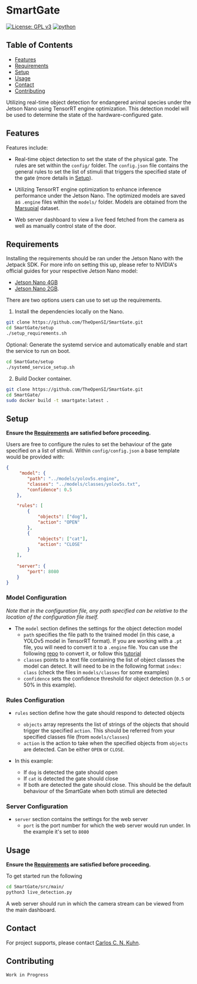 # SmartGate

[![License: GPL v3](https://img.shields.io/badge/License-GPLv3-blue.svg)](https://www.gnu.org/licenses/gpl-3.0)
[![python](https://img.shields.io/badge/Python-3.6-3776AB.svg?style=flat&logo=python&logoColor=white)](https://www.python.org)

## Table of Contents

- [Features](#features) 
- [Requirements](#requirements) 
- [Setup](#setup) 
- [Usage](#usage)
- [Contact](#contact)
- [Contributing](#contributing)

Utilizing real-time object detection for endangered animal species under the Jetson Nano using TensorRT engine optimization. This detection model will be used to determine the state of the hardware-configured gate.

## Features

Features include:

- Real-time object detection to set the state of the physical gate. The rules are set within the `config/` folder. The `config.json` file contains the general rules to set the list of stimuli that triggers the specified state of the gate (more details in [Setup](#setup)).

- Utilizing TensorRT engine optimization to enhance inference performance under the Jetson Nano. The optimized models are saved as `.engine` files within the `models/` folder. Models are obtained from the [Marsupial](https://github.com/carlosclaiton/marsupial) dataset.

- Web server dashboard to view a live feed fetched from the camera as well as manually control state of the door.

## Requirements

Installing the requirements should be ran under the Jetson Nano with the Jetpack SDK. For more info on setting this up, please refer to NVIDIA's official guides for your respective Jetson Nano model: 

- [Jetson Nano 4GB](https://developer.nvidia.com/embedded/learn/get-started-jetson-nano-devkit) 
- [Jetson Nano 2GB](https://developer.nvidia.com/embedded/learn/get-started-jetson-nano-2gb-devkit).

There are two options users can use to set up the requirements.

1. Install the dependencies locally on the Nano.

```sh
git clone https://github.com/TheOpenSI/SmartGate.git
cd SmartGate/setup
./setup_requirements.sh
```

Optional: Generate the systemd service and automatically enable and start the service to run on boot. 
```sh
cd SmartGate/setup
./systemd_service_setup.sh
```

2. Build Docker container.

```sh
git clone https://github.com/TheOpenSI/SmartGate.git
cd SmartGate/
sudo docker build -t smartgate:latest .
```

## Setup

**Ensure the [Requirements](#requirements) are satisfied before proceeding.**

Users are free to configure the rules to set the behaviour of the gate specified on a list of stimuli. Within `config/config.json` a base template would be provided with:

```json
{
     "model": {
        "path": "../models/yolov5s.engine",
        "classes": "../models/classes/yolov5s.txt",
        "confidence": 0.5
    },

    "rules": [
        {
            "objects": ["dog"],
            "action": "OPEN"
        },
        {
            "objects": ["cat"],
            "action": "CLOSE"
        }
    ],
    
    "server": {
        "port": 8080
    }
}
```

### Model Configuration

*Note that in the configuration file, any path specified can be relative to the location of the configuration file itself.*

- The `model` section defines the settings for the object detection model
    - `path` specifies the file path to the trained model (in this case, a YOLOv5 model in TensorRT format). If you are working with a `.pt` file, you will need to convert it to a `.engine` file. You can use the following [repo](https://github.com/mailrocketsystems/JetsonYolov5) to convert it, or follow this [tutorial](https://youtube.com/watch?v=ErWC3nBuV6k)
    - `classes` points to a text file containing the list of object classes the model can detect. It will need to be in the following format `index: class` (check the files in `models/classes` for some examples)
    - `confidence` sets the confidence threshold for object detection (`0.5` or 50% in this example).

### Rules Configuration

- `rules` section define how the gate should respond to detected objects
    - `objects` array represents the list of strings of the objects that should trigger the specified `action`. This should be referred from your specified classes file (from `models/classes`)
    - `action` is the action to take when the specified objects from `objects` are detected. Can be either `OPEN` or `CLOSE`.

- In this example:

    - If `dog` is detected the gate should open
    - If `cat` is detected the gate should close
    - If both are detected the gate should close. This should be the default behaviour of the SmartGate when both stimuli are detected

### Server Configuration

- `server` section contains the settings for the web server
    - `port` is the port number for which the web server would run under. In the example it's set to `8080` 

## Usage

**Ensure the [Requirements](#requirements) are satisfied before proceeding.**

To get started run the following 

```sh
cd SmartGate/src/main/
python3 live_detection.py
```

A web server should run in which the camera stream can be viewed from the main dashboard.

## Contact

For project supports, please contact [Carlos C. N. Kuhn](mailto:carlos.noschangkuhn@canberra.edu.au).

## Contributing

`Work in Progress`
